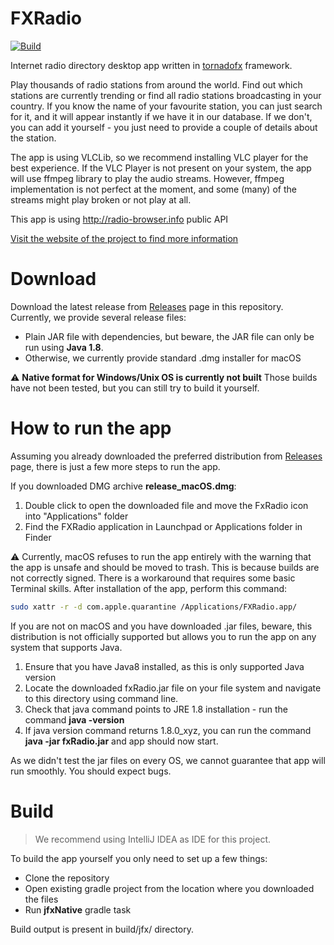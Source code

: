 # FXRadio

[![Build](https://github.com/Joseph5610/fxradio-main/actions/workflows/main.yml/badge.svg?branch=master)](https://github.com/Joseph5610/fxradio-main/actions/workflows/main.yml)

Internet radio directory desktop app written in [tornadofx](https://tornadofx.io) framework.

Play thousands of radio stations from around the world. Find out which stations are currently trending or find all radio stations broadcasting in your country. If you know the name of your favourite station, you can just search for it, and it will appear instantly if we have it in our database. If we don't, you can add it yourself - you just need to provide a couple of details about the station.

The app is using VLCLib, so we recommend installing VLC player for the best experience. If the VLC Player is not present on your system, the app will use ffmpeg library to play the audio streams. However, ffmpeg implementation is not perfect at the moment, and some (many) of the streams might play broken or not play at all.

This app is using http://radio-browser.info public API

[Visit the website of the project to find more information](https://hudacek.online/fxradio)

# Download

Download the latest release from [Releases](https://github.com/Joseph5610/fxradio-main/releases) page in this repository.
Currently, we provide several release files:
- Plain JAR file with dependencies, but beware, the JAR file can only be run using **Java 1.8**.
- Otherwise, we currently provide standard .dmg installer for macOS

:warning: **Native format for Windows/Unix OS is currently not built** 
Those builds have not been tested, but you can still try to build it yourself.

# How to run the app

Assuming you already downloaded the preferred distribution from [Releases](https://github.com/Joseph5610/fxradio-main/releases)
page, there is just a few more steps to run the app.

If you downloaded DMG archive **release_macOS.dmg**:
1. Double click to open the downloaded file and move the FxRadio icon into "Applications" folder
2. Find the FXRadio application in Launchpad or Applications folder in Finder

:warning: Currently, macOS refuses to run the app entirely with the warning that the app is unsafe and should be moved to trash. This is because builds are not correctly signed. 
There is a workaround that requires some basic Terminal skills. After installation of the app, perform this command:

```bash
sudo xattr -r -d com.apple.quarantine /Applications/FXRadio.app/
```

If you are not on macOS and you have downloaded .jar files, beware, this distribution is not officially supported but allows you to run the app on any system that supports Java.
1. Ensure that you have Java8 installed, as this is only supported Java version
2. Locate the downloaded fxRadio.jar file on your file system and navigate to this directory using command line.
3. Check that java command points to JRE 1.8 installation - run the command  **java -version**
3. If java version command returns 1.8.0_xyz, you can run the command **java -jar fxRadio.jar** and app should now start. 

As we didn't test the jar files on every OS, we cannot guarantee that app will run smoothly. You should expect bugs.

# Build

> We recommend using IntelliJ IDEA as IDE for this project. 

To build the app yourself you only need to set up a few things:

- Clone the repository
- Open existing gradle project from the location where you downloaded the files 
- Run **jfxNative** gradle task

Build output is present in build/jfx/ directory. 

